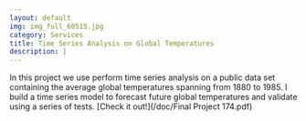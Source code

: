 ```yaml
---
layout: default
img: img_full_60515.jpg
category: Services
title: Time Series Analysis on Global Temperatures
description: |
---
```

  In this project we use perform time series analysis on a public data set containing the average global temperatures spanning from 1880 to 1985. I build a time series model to forecast future global temperatures and validate using a series of tests. [Check it out!](/doc/Final Project 174.pdf)
